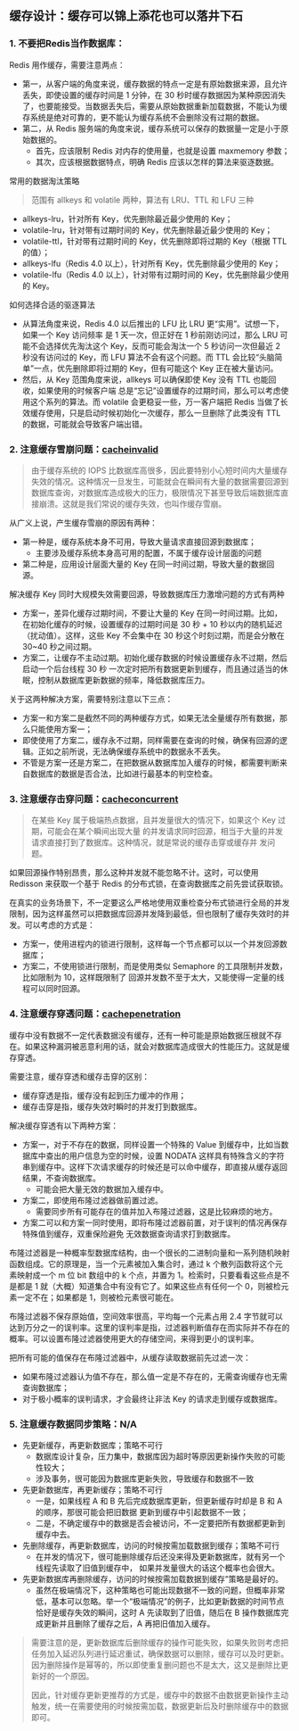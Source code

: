 ## 缓存设计：缓存可以锦上添花也可以落井下石

### 1. 不要把Redis当作数据库：
Redis 用作缓存，需要注意两点：

- 第一，从客户端的角度来说，缓存数据的特点一定是有原始数据来源，且允许丢失，即使设置的缓存时间是
  1 分钟，在 30 秒时缓存数据因为某种原因消失了，也要能接受。当数据丢失后，需要从原始数据重新加载数据，不能认为缓存系统是绝对可靠的，更不能认为缓存系统不会删除没有过期的数据。
- 第二，从 Redis 服务端的角度来说，缓存系统可以保存的数据量一定是小于原始数据的。
    - 首先，应该限制 Redis 对内存的使用量，也就是设置 maxmemory 参数；
    - 其次，应该根据数据特点，明确 Redis 应该以怎样的算法来驱逐数据。

常用的数据淘汰策略

> 范围有 allkeys 和 volatile 两种，算法有 LRU、TTL 和 LFU 三种

- allkeys-lru，针对所有 Key，优先删除最近最少使用的 Key；
- volatile-lru，针对带有过期时间的 Key，优先删除最近最少使用的 Key；
- volatile-ttl，针对带有过期时间的 Key，优先删除即将过期的 Key（根据 TTL 的值）；
- allkeys-lfu（Redis 4.0 以上），针对所有 Key，优先删除最少使用的 Key；
- volatile-lfu（Redis 4.0 以上），针对带有过期时间的 Key，优先删除最少使用的 Key。

如何选择合适的驱逐算法
- 从算法角度来说，Redis 4.0 以后推出的 LFU 比 LRU 更“实用”。试想一下，如果一个 Key 访问频率
  是 1 天一次，但正好在 1 秒前刚访问过，那么 LRU 可能不会选择优先淘汰这个 Key，反而可能会淘汰一个 5 秒访问一次但最近 2 秒没有访问过的 Key，而 LFU 算法不会有这个问题。而 TTL 会比较“头脑简单”一点，优先删除即将过期的 Key，但有可能这个 Key 正在被大量访问。
- 然后，从 Key 范围角度来说，allkeys 可以确保即使 Key 没有 TTL 也能回收，如果使用的时候客户端
  总是“忘记”设置缓存的过期时间，那么可以考虑使用这个系列的算法。而 volatile 会更稳妥一些，万一客户端把 Redis 当做了长效缓存使用，只是启动时候初始化一次缓存，那么一旦删除了此类没有 TTL 的数据，可能就会导致客户端出错。

### 2. 注意缓存雪崩问题：[cacheinvalid](cacheinvalid)

> 由于缓存系统的 IOPS 比数据库高很多，因此要特别小心短时间内大量缓存失效的情况。这种情况一旦发生，可能就会在瞬间有大量的数据需要回源到数据库查询，对数据库造成极大的压力，极限情况下甚至导致后端数据库直接崩溃。这就是我们常说的缓存失效，也叫作缓存雪崩。

从广义上说，产生缓存雪崩的原因有两种：
- 第一种是，缓存系统本身不可用，导致大量请求直接回源到数据库；
    - 主要涉及缓存系统本身高可用的配置，不属于缓存设计层面的问题
- 第二种是，应用设计层面大量的 Key 在同一时间过期，导致大量的数据回源。

解决缓存 Key 同时大规模失效需要回源，导致数据库压力激增问题的方式有两种

- 方案一，差异化缓存过期时间，不要让大量的 Key 在同一时间过期。比如，在初始化缓存的时候，设置缓存的过期时间是 30 秒 + 10 秒以内的随机延迟（扰动值）。这样，这些 Key 不会集中在 30 秒这个时刻过期，而是会分散在 30~40 秒之间过期。
- 方案二，让缓存不主动过期。初始化缓存数据的时候设置缓存永不过期，然后启动一个后台线程 30 秒
  一次定时把所有数据更新到缓存，而且通过适当的休眠，控制从数据库更新数据的频率，降低数据库压力。

关于这两种解决方案，需要特别注意以下三点：
- 方案一和方案二是截然不同的两种缓存方式，如果无法全量缓存所有数据，那么只能使用方案一；
- 即使使用了方案二，缓存永不过期，同样需要在查询的时候，确保有回源的逻辑。正如之前所说，无法确保缓存系统中的数据永不丢失。
- 不管是方案一还是方案二，在把数据从数据库加入缓存的时候，都需要判断来自数据库的数据是否合法，比如进行最基本的判空检查。



### 3. 注意缓存击穿问题：[cacheconcurrent](cacheconcurrent)

> 在某些 Key 属于极端热点数据，且并发量很大的情况下，如果这个 Key 过期，可能会在某个瞬间出现大量
> 的并发请求同时回源，相当于大量的并发请求直接打到了数据库。这种情况，就是常说的缓存击穿或缓存并
> 发问题。

如果回源操作特别昂贵，那么这种并发就不能忽略不计。这时，可以使用 Redisson 来获取一个基于 Redis 的分布式锁，在查询数据库之前先尝试获取锁。

在真实的业务场景下，不一定要这么严格地使用双重检查分布式锁进行全局的并发限制，因为这样虽然可以把数据库回源并发降到最低，但也限制了缓存失效时的并发。可以考虑的方式是：

- 方案一，使用进程内的锁进行限制，这样每一个节点都可以以一个并发回源数据库；
- 方案二，不使用锁进行限制，而是使用类似 Semaphore 的工具限制并发数，比如限制为 10，这样既限制了
  回源并发数不至于太大，又能使得一定量的线程可以同时回源。



### 4. 注意缓存穿透问题：[cachepenetration](cachepenetration)

缓存中没有数据不一定代表数据没有缓存，还有一种可能是原始数据压根就不存在。如果这种漏洞被恶意利用的话，就会对数据库造成很大的性能压力。这就是缓存穿透。

需要注意，缓存穿透和缓存击穿的区别：

- 缓存穿透是指，缓存没有起到压力缓冲的作用；
- 缓存击穿是指，缓存失效时瞬时的并发打到数据库。

解决缓存穿透有以下两种方案：

- 方案一，对于不存在的数据，同样设置一个特殊的 Value 到缓存中，比如当数据库中查出的用户信息为空的时候，设置 NODATA 这样具有特殊含义的字符串到缓存中。这样下次请求缓存的时候还是可以命中缓存，即直接从缓存返回结果，不查询数据库。
    - 可能会把大量无效的数据加入缓存中。
- 方案二，即使用布隆过滤器做前置过滤。
    - 需要同步所有可能存在的值并加入布隆过滤器，这是比较麻烦的地方。
- 方案二可以和方案一同时使用，即将布隆过滤器前置，对于误判的情况再保存特殊值到缓存，双重保险避免
  无效数据查询请求打到数据库。



布隆过滤器是一种概率型数据库结构，由一个很长的二进制向量和一系列随机映射函数组成。它的原理是，当一个元素被加入集合时，通过 k 个散列函数将这个元素映射成一个 m 位 bit 数组中的 k 个点，并置为 1。检索时，只要看看这些点是不是都是 1 就（大概）知道集合中有没有它了。如果这些点有任何一个 0，则被检元素一定不在；如果都是 1，则被检元素很可能在。

布隆过滤器不保存原始值，空间效率很高，平均每一个元素占用 2.4 字节就可以达到万分之一的误判率。这里的误判率是指，过滤器判断值存在而实际并不存在的概率。可以设置布隆过滤器使用更大的存储空间，来得到更小的误判率。



把所有可能的值保存在布隆过滤器中，从缓存读取数据前先过滤一次：

- 如果布隆过滤器认为值不存在，那么值一定是不存在的，无需查询缓存也无需查询数据库；
- 对于极小概率的误判请求，才会最终让非法 Key 的请求走到缓存或数据库。



### 5. 注意缓存数据同步策略：N/A

- 先更新缓存，再更新数据库；策略不可行
    - 数据库设计复杂，压力集中，数据库因为超时等原因更新操作失败的可能性较大；
    - 涉及事务，很可能因为数据库更新失败，导致缓存和数据不一致
- 先更新数据库，再更新缓存；策略不可行
    - 一是，如果线程 A 和 B 先后完成数据库更新，但更新缓存时却是 B 和 A 的顺序，那很可能会把旧数据
      更新到缓存中引起数据不一致；
    - 二是，不确定缓存中的数据是否会被访问，不一定要把所有数据都更新到缓存中去。
- 先删除缓存，再更新数据库，访问的时候按需加载数据到缓存；策略不可行
    - 在并发的情况下，很可能删除缓存后还没来得及更新数据库，就有另一个线程先读取了旧值到缓存中，
      如果并发量很大的话这个概率也会很大。
- 先更新数据库再删除缓存，访问的时候按需加载数据到缓存”策略是最好的。
    - 虽然在极端情况下，这种策略也可能出现数据不一致的问题，但概率非常低，基本可以忽略。举一个“极端情况”的例子，比如更新数据的时间节点恰好是缓存失效的瞬间，这时 A 先读取到了旧值，随后在 B 操作数据库完成更新并且删除了缓存之后，A 再把旧值加入缓存。

> 需要注意的是，更新数据库后删除缓存的操作可能失败，如果失败则考虑把任务加入延迟队列进行延迟重试，确保数据可以删除，缓存可以及时更新。因为删除操作是幂等的，所以即使重复删问题也不是太大，这又是删除比更新好的一个原因。
>
> 因此，针对缓存更新更推荐的方式是，缓存中的数据不由数据更新操作主动触发，统一在需要使用的时候按需加载，数据更新后及时删除缓存中的数据即可。